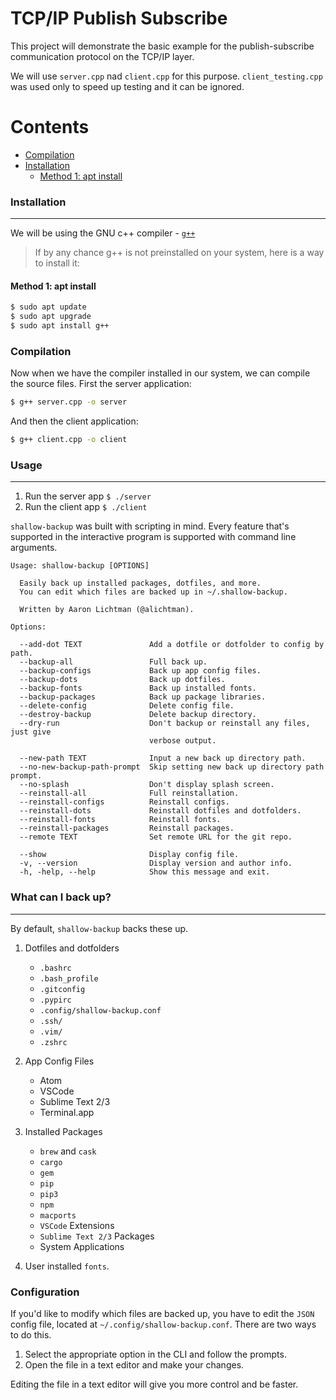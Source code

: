 # TCP/IP Publish Subscribe

This project will demonstrate the basic example for the publish-subscribe communication protocol on the TCP/IP layer.

We will use `server.cpp` nad `client.cpp` for this purpose. `client_testing.cpp` was used only to speed up testing and it can be ignored.

Contents
========

* [Compilation](#Compilation)
* [Installation](#installation)
  * [Method 1: <a href="https://en.wikipedia.org/wiki/APT_(software)" rel="nofollow">apt install</a>](#method-1-apt-install)


### Installation
---

We will be using the GNU c++ compiler - [`g++`](https://www.geeksforgeeks.org/compiling-with-g-plus-plus/)

> If by any chance g++ is not preinstalled on your system, here is a way to install it:
#### Method 1: apt install


```bash
$ sudo apt update
$ sudo apt upgrade
$ sudo apt install g++
```


### Compilation

Now when we have the compiler installed in our system, we can compile the source files. First the server application:

```bash
$ g++ server.cpp -o server
```

And then the client application:
```bash
$ g++ client.cpp -o client
```

### Usage
---

1. Run the server app `$ ./server`
2. Run the client app `$ ./client`

`shallow-backup` was built with scripting in mind. Every feature that's supported in the interactive program is supported with command line arguments.

```shell
Usage: shallow-backup [OPTIONS]

  Easily back up installed packages, dotfiles, and more.
  You can edit which files are backed up in ~/.shallow-backup.

  Written by Aaron Lichtman (@alichtman).

Options:

  --add-dot TEXT               Add a dotfile or dotfolder to config by path.
  --backup-all                 Full back up.
  --backup-configs             Back up app config files.
  --backup-dots                Back up dotfiles.
  --backup-fonts               Back up installed fonts.
  --backup-packages            Back up package libraries.
  --delete-config              Delete config file.
  --destroy-backup             Delete backup directory.
  --dry-run                    Don't backup or reinstall any files, just give
                               verbose output.

  --new-path TEXT              Input a new back up directory path.
  --no-new-backup-path-prompt  Skip setting new back up directory path prompt.
  --no-splash                  Don't display splash screen.
  --reinstall-all              Full reinstallation.
  --reinstall-configs          Reinstall configs.
  --reinstall-dots             Reinstall dotfiles and dotfolders.
  --reinstall-fonts            Reinstall fonts.
  --reinstall-packages         Reinstall packages.
  --remote TEXT                Set remote URL for the git repo.

  --show                       Display config file.
  -v, --version                Display version and author info.
  -h, -help, --help            Show this message and exit.
```




### What can I back up?
---

By default, `shallow-backup` backs these up.

1. Dotfiles and dotfolders
    * `.bashrc`
    * `.bash_profile`
    * `.gitconfig`
    * `.pypirc`
    * `.config/shallow-backup.conf`
    * `.ssh/`
    * `.vim/`
    * `.zshrc`

2. App Config Files
    * Atom
    * VSCode
    * Sublime Text 2/3
    * Terminal.app

3. Installed Packages
    * `brew` and `cask`
    * `cargo`
    * `gem`
    * `pip`
    * `pip3`
    * `npm`
    * `macports`
    * `VSCode` Extensions
    * `Sublime Text 2/3` Packages
    * System Applications

4. User installed `fonts`.

### Configuration

If you'd like to modify which files are backed up, you have to edit the `JSON` config file, located at `~/.config/shallow-backup.conf`. There are two ways to do this.

1. Select the appropriate option in the CLI and follow the prompts.
2. Open the file in a text editor and make your changes.

Editing the file in a text editor will give you more control and be faster.






